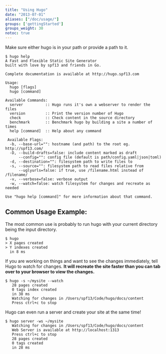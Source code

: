 ```yaml
---
title: "Using Hugo"
date: "2013-07-01"
aliases: ["/doc/usage/"]
groups: ['gettingStarted']
groups_weight: 30
notoc: true
---
```


Make sure either hugo is in your path or provide a path to it.

    $ hugo help
    A Fast and Flexible Static Site Generator
    built with love by spf13 and friends in Go.

    Complete documentation is available at http://hugo.spf13.com

    Usage:
      hugo [flags]
      hugo [command]

    Available Commands:
      server          :: Hugo runs it's own a webserver to render the files
      version         :: Print the version number of Hugo
      check           :: Check content in the source directory
      benchmark       :: Benchmark hugo by building a site a number of times
      help [command]  :: Help about any command

     Available Flags:
      -b, --base-url="": hostname (and path) to the root eg. http://spf13.com/
      -D, --build-drafts=false: include content marked as draft
          --config="": config file (default is path/config.yaml|json|toml)
      -d, --destination="": filesystem path to write files to
      -s, --source="": filesystem path to read files relative from
          --uglyurls=false: if true, use /filename.html instead of /filename/
      -v, --verbose=false: verbose output
      -w, --watch=false: watch filesystem for changes and recreate as needed

    Use "hugo help [command]" for more information about that command.

## Common Usage Example:

The most common use is probably to run hugo with your current
directory being the input directory.


    $ hugo
    > X pages created
    > Y indexes created
      in 8 ms


If you are working on things and want to see the changes
immediately, tell Hugo to watch for changes. **It will
recreate the site faster than you can tab over to
your browser to view the changes.**

    $ hugo -s ~/mysite --watch
       28 pages created
       0 tags index created
       in 38 ms
       Watching for changes in /Users/spf13/Code/hugo/docs/content
       Press ctrl+c to stop

Hugo can even run a server and create your site at the same time!

    $ hugo server -ws ~/mysite
       Watching for changes in /Users/spf13/Code/hugo/docs/content
       Web Server is available at http://localhost:1313
       Press ctrl+c to stop
       28 pages created
       0 tags created
       in 28 ms

